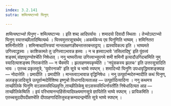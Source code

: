 ```yaml
---
index: 3.2.141
sutra: शमित्यष्टाभ्यो घिनुण्

---
```

_शमित्यष्टाभ्यो घिनुण्_ - शमित्यष्टाभ्यः । इति शब्द आदिपर्यायः । शमादयो दिवादौ स्थिताः । तेभ्योऽष्टाभ्यो घिनुण् स्यात्तच्छीलादिष्वित्यर्थः । घित्त्वमुत्तरसूत्रार्थम् ।अकर्मकेभ्य एव घिनु॑णिति भाष्यम् । शमिनितरा शमिनीतरेति । शमिन्शब्दात्स्त्रियां नान्तलक्षणङीबन्तात्तरबन्ताट्टाप् । ह्यस्वविकल्प इति । भाष्यमते उगित्त्वाद्ध्रस्वः । काशिकामते तु उगित्त्वाऽभावन्न ह्रस्वः । न च ह्रस्वाऽभावे 'तसिलादिषु' इति पुंवत्त्वं शङ्क्यं,संज्ञापूरण्योश्चे॑ति निषेधात् । ननु भाष्यरीत्या उगित्त्वाभ्युपगमे शमी शमिनौ इत्यादौउगिदचा॑मिति नुम् स्यादित्याशङ्क्य निराकरोति —  न चैवमपि । झल्ग्रहणमपकृष्येति । 'नपुंसकस्य झलचः' इति उत्तरसूत्रादिति भावः । एतच्च प्रकृतसूत्रे, 'युवोरनाकौ' इति सूत्रे च भाष्ये स्पष्टम् । शमादिभ्यो घिनुणि उपधावृद्धिमाशङ्क्याह —  नोदात्तेति । प्रमादीति । प्रमादीति । मान्तत्वाऽभावान्न वृद्धिनिषेधः । ननु उत्पूर्वान्मदेरुन्मादीति कथं घिनुण्, अलङ्कृञादिसूत्रे उत्पूर्वान्मदेर्विशिष्य इष्णुचो विधानादित्यताअह —  उत्पूर्वादित्यादिना । ननु कथमत्र ताच्छीलिके घिनुणि वाऽसरूपविधिप्रवृत्तिः,ताच्छीलिकेषु वाऽसरूपविधिर्नास्ती॑ति निषेधादित्यत आह —  ताच्छीलिकेष्विति । इयं परिभाषानन्दहिंसे॑त्यादिवक्ष्यमाणसूत्रे ज्ञापितेति भाष्ये स्पष्टम् । प्रायिकमिति । एतच्चसूददीपदीक्षश्चे॑ति दीपग्रहणादितिजुचङ्क्रम्यदन्द्रम्ये॑ति सूत्रे भाष्ये स्पष्टम् ।